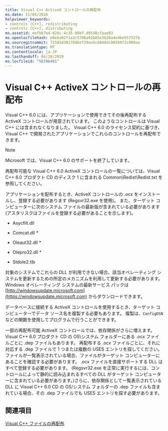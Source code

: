 ```yaml
---
title: Visual C++ ActiveX コントロールの再配布
ms.date: 11/04/2016
helpviewer_keywords:
- controls [C++], redistributing
- controls [C++], distributing
ms.assetid: eefbb7e4-d28c-4c35-98bf-d9540cfaae83
ms.openlocfilehash: e8eba02f1a2c5706a91b85e3b20a4e4be557537b
ms.sourcegitcommit: 72583d30170d6ef29ea5c6848dc00169f2c909aa
ms.translationtype: MT
ms.contentlocale: ja-JP
ms.lasthandoff: 04/18/2019
ms.locfileid: "58786491"
---
```

# <a name="redistributing-visual-c-activex-controls"></a>Visual C++ ActiveX コントロールの再配布

Visual C++ 6.0 には、アプリケーションで使用できてその後再配布する ActiveX コントロールが用意されています。 このようなコントロールは Visual C++ には含まれなくなりました。 Visual C++ 6.0 のライセンス契約に基づき、Visual C++ で開発されたアプリケーションでこれらのコントロールを再配布できます。

> [!NOTE]
>  Microsoft では、Visual C++ 6.0 のサポートを終了しています。

再配布可能な Visual C++ 6.0 ActiveX コントロールの一覧については、Visual C++ 6.0 プロダクト CD のディスク 1 に含まれる Common\Redist\Redist.txt を参照してください。

アプリケーションを配布するとき、ActiveX コントロールの .ocx をインストールし、登録する必要があります (Regsvr32.exe を使用)。 また、ターゲット コンピューターに次のシステム ファイルの最新版が含まれている必要があります (アスタリスクはファイルを登録する必要があることを示します)。

- Asycfilt.dll

- Comcat.dll \*

- Oleaut32.dll \*

- Olepro32.dll \*

- Stdole2.tlb

対象のシステムでこれらの DLL が利用できない場合、該当オペレーティング システムを更新するための所定のメカニズムを利用して更新する必要があります。 Windows オペレーティング システムの最新サービス パックは [http://windowsupdate.microsoft.com](https://windowsupdate.microsoft.com) からダウンロードできます。

データベースに接続する ActiveX コントロールを使用するとき、ターゲット コンピューターでデータ ソース名を複製する必要もあります。 複製は、`ConfigDSN` などの関数を使用してプログラムで行うことができます。

一部の再配布可能 ActiveX コントロールでは、依存関係がさらに増えます。 Visual C++ 6.0 プロダクト CD の OS\システム フォルダーにある .ocx ファイルごとに .dep ファイルもあります。 再配布する .ocx ファイルごとに、それに対応する .dep ファイルで 1 つまたは複数の USES エントリを探してください。 ファイルが一覧表示されている場合、ファイルがターゲット コンピューターにあることを確認する必要があります。 .ocx ファイルを直接サポートする DLL はすべて登録する必要があります。 (Regsvr32.exe を正常に実行するには、コントロールによって静的に読み込まれるすべての DLL がターゲット コンピューターに含まれている必要があります。)さらに、依存関係として一覧表示されている DLL に Visual C++ 6.0 CD の OS/システム フォルダーの .dep ファイルも含まれている場合、その .dep ファイルでも USES エントリを探す必要があります。

## <a name="see-also"></a>関連項目

[Visual C++ ファイルの再配布](redistributing-visual-cpp-files.md)
